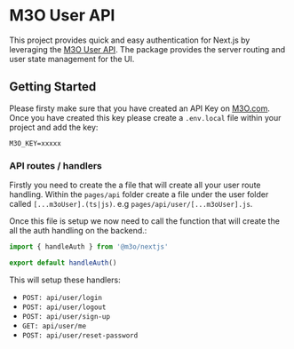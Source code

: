 # M3O User API

This project provides quick and easy authentication for Next.js by leveraging the [M3O User API](https://m3o.com/user). The package provides the server routing and user state management for the UI.

## Getting Started

Please firsty make sure that you have created an API Key on [M3O.com](https://m3o.com). Once you have created this key please create a `.env.local` file within your project and add the key:

`M3O_KEY=xxxxx`

### API routes / handlers

Firstly you need to create the a file that will create all your user route handling. Within the `pages/api` folder create a file under the user folder called `[...m3oUser].(ts|js)`. e.g `pages/api/user/[...m3oUser].js`.

Once this file is setup we now need to call the function that will create the all the auth handling on the backend.:

```javascript
import { handleAuth } from '@m3o/nextjs'

export default handleAuth()
```

This will setup these handlers:

- `POST: api/user/login`
- `POST: api/user/logout`
- `POST: api/user/sign-up`
- `GET: api/user/me`
- `POST: api/user/reset-password`
